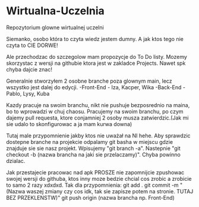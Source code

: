 # Wirtualna-Uczelnia
Repozytorium glowne wirtualnej uczelni

Siemanko, osobo która to czyta wiedz jestem dumny.
A jak ktos tego nie czyta to CIE DORWE!

Ale przechodzac do szczegolow mam propozycje do To Do listy. Mozemy skorzystac z wersji na githubie ktora
jest w zakladce Projects. Nawet spk chyba dajcie znac!

Generalnie stworzyłem 2 osobne branche poza glownym main, lecz wszystko jest dalej do edycji. 
-Front-End - Iza, Kacper, Wika
-Back-End - Pablo, Lysy, Kuba

Kazdy pracuje na swoim branchu, nikt nie pushuje bezposrednio na maina, bo to wprowadzi w chuj chaosu.
Pracujemy na swoim branchu, po czym dajemy pull requesta, ktore conjamniej 2 osoby musza zatwierdzic.(Jak mi sie udalo to 
skonfigurowac a ja mam kurwa downa)

Tutaj male przypomnienie jakby ktos nie uważał na NI hehe. 
Aby sprawdzic dostepne branche na projekcie odpalamy git basha w miejscu gdzie znajduje sie sie nasz projekt.
Wpisujemy "git branch -a". Nastepnie "git checkout -b (nazwa brancha na jaki sie przelaczamy)". Chyba powinno dzialac.

Jak przestajecie pracowac nad apk PROSZE nie zapomnijcie zpushowac swojej wersji do githuba, ktos inny moze bedzie chcial
cos zrobic a zrobicie to samo 2 razy xdxdxd. Tak dla przypomnienia:
git add .
git commit -m "(Nazwa waszej zmiany czy cos idk, tak sie zapisze potem na stronie. TUTAJ BEZ PRZEKLENSTW)"
git push origin (nazwa brancha np. Front-End)